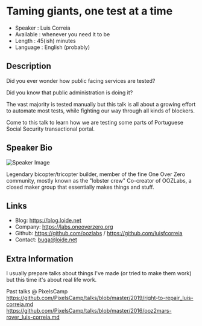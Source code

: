 Taming giants, one test at a time
=========================

* Speaker   : Luis Correia
* Available : whenever you need it to be
* Length    : 45(ish) minutes
* Language  : English (probably)

Description
-----------

Did you ever wonder how public facing services are tested?

Did you know that public administration is doing it?

The vast majority is tested manually but this talk is all about a growing effort to automate most tests, while fighting our way through all kinds of blockers.

Come to this talk to learn how we are testing some parts of Portuguese Social Security transactional portal.


Speaker Bio
-----------

![Speaker Image](https://avatars3.githubusercontent.com/u/191885?v=3&s=400)

Legendary bicopter/tricopter builder, member of the fine One Over Zero community, mostly known as the "lobster crew"
Co-creator of OOZLabs, a closed maker group that essentially makes things and stuff.

Links
-----

* Blog: https://blog.loide.net
* Company: https://labs.oneoverzero.org
* Github: https://github.com/oozlabs / https://github.com/luisfcorreia
* Contact: buga@loide.net

Extra Information
-----------------

I usually prepare talks about things I've made (or tried to make them work) but this time it's about real life work.

Past talks @ PixelsCamp 
https://github.com/PixelsCamp/talks/blob/master/2019/right-to-repair_luis-correia.md
https://github.com/PixelsCamp/talks/blob/master/2016/ooz2mars-rover_luis-correia.md
